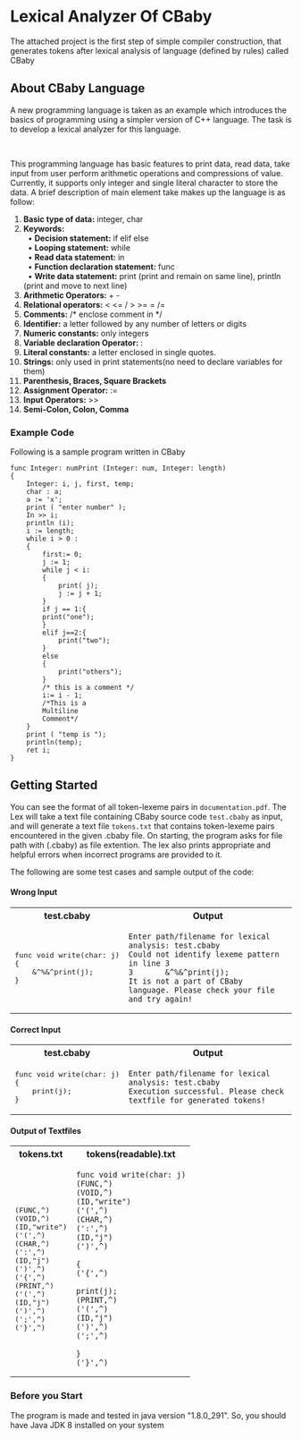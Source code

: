 # Lexical Analyzer Of CBaby
The attached project is the first step of simple compiler construction, that generates tokens after lexical analysis of language (defined by rules) called CBaby

## About CBaby Language
A new programming language is taken as an example which introduces the basics of programming using a simpler version of C++ language. The task is to develop a lexical analyzer for this language.

<br />

This programming language has basic features to print data, read data, take input
from user perform arithmetic operations and compressions of value. Currently, it
supports only integer and single literal character to store the data. A brief description of main
element take makes up the language is as follow:

1. **Basic type of data:** integer, char
2. **Keywords:** <br />
&nbsp;  &bull;	 **Decision statement:** if elif else <br />
&nbsp;  &bull;	 **Looping statement:** while <br />
&nbsp;  &bull;	 **Read data statement:** in <br />
&nbsp;  &bull;	 **Function declaration statement:** func <br />
&nbsp;  &bull;	 **Write data statement:** print (print and remain on same line), println (print and move to next line) <br />
3. **Arithmetic Operators:** + -
4. **Relational operators:** < <= / > >= = /=
5. **Comments:** /* enclose comment in */
6. **Identifier:** a letter followed by any number of letters or digits
7. **Numeric constants:** only integers
8. **Variable declaration Operator:** :
9. **Literal constants:** a letter enclosed in single quotes.
10. **Strings:** only used in print statements(no need to declare variables for them)
11. **Parenthesis, Braces, Square Brackets**
12. **Assignment Operator:** :=
13. **Input Operators:** >>
14. **Semi-Colon, Colon, Comma**

### Example Code
Following is a sample program written in CBaby

```
func Integer: numPrint (Integer: num, Integer: length)
{
	Integer: i, j, first, temp;
	char : a;
	a := 'x';
	print ( "enter number" );
	In >> i;
	println (i);
	i := length;
	while i > 0 :
	{
		first:= 0;
		j := 1;
		while j < i:
		{
			print( j);
			j := j + 1;
		}
		if j == 1:{
		print("one");
		}
		elif j==2:{
			print("two");
		}
		else
		{
			print("others");
		}
		/* this is a comment */
		i:= i - 1;
		/*This is a
		Multiline
		Comment*/
	}
	print ( "temp is ");
	println(temp);
	ret i;
}
```

## Getting Started
You can see the format of all token-lexeme pairs in `documentation.pdf`. The Lex will take a text file containing CBaby source code `test.cbaby` as input, and will generate a text file `tokens.txt` that contains token-lexeme pairs encountered in the given .cbaby file. On starting, the program asks for file path with (.cbaby) as file extention. The lex also prints appropriate and helpful errors when incorrect programs are provided to it.

The following are some test cases and sample output of the code:

#### Wrong Input
<table>
<tr>
<th>test.cbaby</th>
<th>Output</th>
</tr>
<tr>
<td>
<pre>
func void write(char: j)
{
	&^%&^print(j);
}
</pre>
</td>
<td>

```
Enter path/filename for lexical analysis: test.cbaby
Could not identify lexeme pattern in line 3
3       &^%&^print(j);
It is not a part of CBaby language. Please check your file and try again!
```

</td>
</tr>
</table>

#### Correct Input

<table>
<tr>
<th>test.cbaby</th>
<th>Output</th>
</tr>
<tr>
<td>
<pre>
func void write(char: j)
{
	print(j);
}
</pre>
</td>
<td>

```
Enter path/filename for lexical analysis: test.cbaby
Execution successful. Please check textfile for generated tokens!
```

</td>
</tr>
</table>

#### Output of Textfiles

<table>
<tr>
<th>tokens.txt</th>
<th>tokens(readable).txt</th>
</tr>
<tr>
<td>
<pre>
(FUNC,^)
(VOID,^)
(ID,"write")
('(',^)
(CHAR,^)
(':',^)
(ID,"j")
(')',^)
('{',^)
(PRINT,^)
('(',^)
(ID,"j")
(')',^)
(';',^)
('}',^)
</pre>
</td>
<td>

```
func void write(char: j)
(FUNC,^)
(VOID,^)
(ID,"write")
('(',^)
(CHAR,^)
(':',^)
(ID,"j")
(')',^)

{
('{',^)

print(j);
(PRINT,^)
('(',^)
(ID,"j")
(')',^)
(';',^)

}
('}',^)
```

</td>
</tr>
</table>

### Before you Start
The program is made and tested in java version "1.8.0_291". So, you should have Java JDK 8 installed on your system

